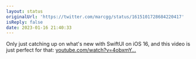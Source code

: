 ```yaml
---
layout: status
originalUrl: 'https://twitter.com/marcgg/status/1615101728684220417'
isReply: false
date: 2023-01-16 21:40:33
---
```


Only just catching up on what's new with SwiftUI on iOS 16, and this video is just perfect for that: [youtube.com/watch?v=4obxmY…](https://www.youtube.com/watch?v=4obxmYn2AoI)
